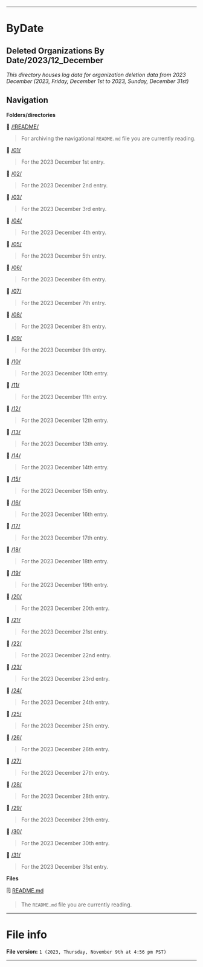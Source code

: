 
***

# ByDate

## Deleted Organizations By Date/2023/12_December

_This directory houses log data for organization deletion data from 2023 December (2023, Friday, December 1st to 2023, Sunday, December 31st)_

## Navigation

**Folders/directories**

📁 [/!README/](/OrganizationGraphics/2023/12_December/!README/)

> For archiving the navigational `README.md` file you are currently reading.

📁 [/01/](/Deleted_Organizations/2023/12_December/01/)

> For the 2023 December 1st entry.

📁 [/02/](/Deleted_Organizations/2023/12_December/02/)

> For the 2023 December 2nd entry.

📁 [/03/](/Deleted_Organizations/2023/12_December/03/)

> For the 2023 December 3rd entry.

📁 [/04/](/Deleted_Organizations/2023/12_December/04/)

> For the 2023 December 4th entry.

📁 [/05/](/Deleted_Organizations/2023/12_December/05/)

> For the 2023 December 5th entry.

📁 [/06/](/Deleted_Organizations/2023/12_December/06/)

> For the 2023 December 6th entry.

📁 [/07/](/Deleted_Organizations/2023/12_December/07/)

> For the 2023 December 7th entry.

📁 [/08/](/Deleted_Organizations/2023/12_December/08/)

> For the 2023 December 8th entry.

📁 [/09/](/Deleted_Organizations/2023/12_December/09/)

> For the 2023 December 9th entry.

📁 [/10/](/Deleted_Organizations/2023/12_December/10/)

> For the 2023 December 10th entry.

📁 [/11/](/Deleted_Organizations/2023/12_December/11/)

> For the 2023 December 11th entry.

📁 [/12/](/Deleted_Organizations/2023/12_December/12/)

> For the 2023 December 12th entry.

📁 [/13/](/Deleted_Organizations/2023/12_December/13/)

> For the 2023 December 13th entry.

📁 [/14/](/Deleted_Organizations/2023/12_December/14/)

> For the 2023 December 14th entry.

📁 [/15/](/Deleted_Organizations/2023/12_December/15/)

> For the 2023 December 15th entry.

📁 [/16/](/Deleted_Organizations/2023/12_December/16/)

> For the 2023 December 16th entry.

📁 [/17/](/Deleted_Organizations/2023/12_December/17/)

> For the 2023 December 17th entry.

📁 [/18/](/Deleted_Organizations/2023/12_December/18/)

> For the 2023 December 18th entry.

📁 [/19/](/Deleted_Organizations/2023/12_December/19/)

> For the 2023 December 19th entry.

📁 [/20/](/Deleted_Organizations/2023/12_December/20/)

> For the 2023 December 20th entry.

📁 [/21/](/Deleted_Organizations/2023/12_December/21/)

> For the 2023 December 21st entry.

📁 [/22/](/Deleted_Organizations/2023/12_December/22/)

> For the 2023 December 22nd entry.

📁 [/23/](/Deleted_Organizations/2023/12_December/23/)

> For the 2023 December 23rd entry.

📁 [/24/](/Deleted_Organizations/2023/12_December/24/)

> For the 2023 December 24th entry.

📁 [/25/](/Deleted_Organizations/2023/12_December/25/)

> For the 2023 December 25th entry.

📁 [/26/](/Deleted_Organizations/2023/12_December/26/)

> For the 2023 December 26th entry.

📁 [/27/](/Deleted_Organizations/2023/12_December/27/)

> For the 2023 December 27th entry.

📁 [/28/](/Deleted_Organizations/2023/12_December/28/)

> For the 2023 December 28th entry.

📁 [/29/](/Deleted_Organizations/2023/12_December/29/)

> For the 2023 December 29th entry.

📁 [/30/](/Deleted_Organizations/2023/12_December/30/)

> For the 2023 December 30th entry.

📁 [/31/](/Deleted_Organizations/2023/12_December/31/)

> For the 2023 December 31st entry.

**Files**

🗒️ [README.md](/Deleted_Organizations/2023/12_December/README.md)

> The `README.md` file you are currently reading.

***

# File info

**File version:** `1 (2023, Thursday, November 9th at 4:56 pm PST)`

***
